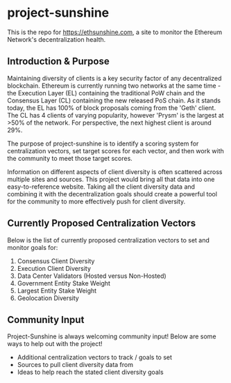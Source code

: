 # project-sunshine
This is the repo for https://ethsunshine.com, a site to monitor the Ethereum Network's decentralization health.

## Introduction & Purpose
Maintaining diversity of clients is a key security factor of any decentralized blockchain. Ethereum is currently running two networks at the same time - the Execution Layer (EL) containing the traditional PoW chain and the Consensus Layer (CL) containing the new released PoS chain. As it stands today, the EL has 100% of block proposals coming from the 'Geth' client. The CL has 4 clients of varying popularity, however 'Prysm' is the largest at >50% of the network. For perspective, the next highest client is around 29%.

The purpose of project-sunshine is to identify a scoring system for centralization vectors, set target scores for each vector, and then work with the community to meet those target scores. 

Information on different aspects of client diversity is often scattered across multiple sites and sources. This project would bring all that data into one easy-to-reference website.  Taking all the client diversity data and combining it with the decentralization goals should create a powerful tool for the community to more effectively push for client diversity.

## Currently Proposed Centralization Vectors
Below is the list of currently proposed centralization vectors to set and monitor goals for:
1) Consensus Client Diversity
2) Execution Client Diversity
3) Data Center Validators (Hosted versus Non-Hosted)
4) Government Entity Stake Weight
5) Largest Entity Stake Weight 
6) Geolocation Diversity

## Community Input
Project-Sunshine is always welcoming community input! Below are some ways to help out with the project!
- Additional centralization vectors to track / goals to set
- Sources to pull client diversity data from
- Ideas to help reach the stated client diversity goals
